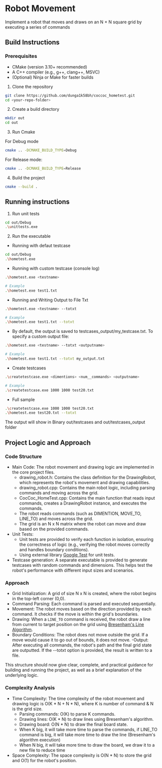 # Robot Movement

Implement a robot that moves and draws on an N × N square grid by executing a 
series of commands

## Build Instructions

### Prerequisites
- CMake (version 3.10+ recommended)
- A C++ compiler (e.g., g++, clang++, MSVC)
- (Optional) Ninja or Make for faster builds


1. Clone the repository
```bash
git clone https://github.com/dunga1k58bh/coccoc_hometest.git
cd <your-repo-folder>
```

2. Create a build directory
```bash
mkdir out
cd out
```

3. Run Cmake

For Debug mode
```bash
cmake .. -DCMAKE_BUILD_TYPE=Debug
```

For Release mode:
```bash
cmake .. -DCMAKE_BUILD_TYPE=Release
```

4. Build the project
```bash
cmake --build .
```

## Running instructions

1. Run unit tests
```bash
cd out/Debug
.\unittests.exe
```

2. Run the executable

- Running with defaut testcase
```bash
cd out/Debug
.\hometest.exe
```

- Running with custom testcase (console log)
```bash
.\hometest.exe <testname>

# Example
.\hometest.exe test1.txt
```

- Running and Writing Output to File Txt
```bash
.\hometest.exe <testname> --totxt

# Example
.\hometest.exe test1.txt --totxt
```
- By default, the output is saved to testcases_output/my_testcase.txt. To specify a custom output file:
```bash
.\hometest.exe <testname> --totxt <outputname>

# Example
.\hometest.exe test1.txt --totxt my_output.txt
```

- Create testcases
```bash
.\createtestcase.exe <dimentions> <num__commands> <outputname>

# Example
.\createtestcase.exe 1000 1000 test20.txt
```

- Full sample
```bash
.\createtestcase.exe 1000 1000 test20.txt
.\hometest.exe test20.txt --totxt
```
The output will show in Binary out/testcases and out/testcases_output folder

## Project Logic and Approach
### Code Structure
- Main Code: The robot movement and drawing logic are implemented in the core project files.
	- drawing_robot.h: Contains the class definition for the DrawingRobot, which represents the robot's movement and drawing capabilities. 
	- drawing_robot.cpp: Contains the main robot logic, including parsing commands and moving across the grid.
	- CocCoc_HomeTest.cpp: Contains the main function that reads input commands, creates a DrawingRobot instance, and executes the commands.
	- The robot reads commands (such as DIMENTION, MOVE_TO, LINE_TO) and moves across the grid.
	- The grid is an N x N matrix where the robot can move and draw based on the provided commands.
- Unit Tests: 
	- Unit tests are provided to verify each function in isolation, ensuring the correctness of logic (e.g., verifying the robot moves correctly and handles boundary conditions).
	- Using external library [Google Test](https://github.com/google/googletest) for unit tests.
- Testcase generation: A separate executable is provided to generate testcases with random commands and dimensions. This helps test the robot's performance with different input sizes and scenarios.

### Approach
- Grid Initialization: A grid of size N x N is created, where the robot begins in the top-left corner (0,0).
- Command Parsing: Each command is parsed and executed sequentially.
- Movement: The robot moves based on the direction provided by each command. It checks if the move is within the grid's boundaries.
- Drawing: When a `LINE_TO` command is received, the robot draw a line from current to target position on the grid using [Bresenham's Line Algorithm](https://en.wikipedia.org/wiki/Bresenham%27s_line_algorithm).
- Boundary Conditions: The robot does not move outside the grid. If a move would cause it to go out of bounds, it does not move.
 -Output: After executing all commands, the robot's path and the final grid state are outputted. If the --totxt option is provided, the result is written to a file.

This structure should now give clear, complete, and practical guidance for building and running the project, as well as a brief explanation of the underlying logic.

### Complexity Analysis
- Time Complexity: The time complexity of the robot movement and drawing logic is O(K * N + N * N), where K is number of command & N is the grid size.
	- Parsing commands: O(K) to parse K commands.
	- Drawing lines: O(K * N) to draw lines using Bresenham's algorithm.
	- Drawing board: O(N * N) to draw the final board state.
	- When K big, it will take more time to parse the commands, if LINE_TO command is big, it will take more time to draw the line (Bresenham's algorithm execution)
	- When N big, it will take more time to draw the board, we draw it to a new file to reduce time
- Space Complexity: The space complexity is O(N * N) to store the grid and O(1) for the robot's position.
